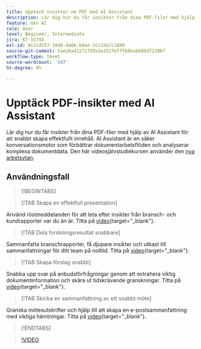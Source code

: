 ```yaml
---
title: Upptäck insikter om PDF med AI Assistant
description: Lär dig hur du får insikter från dina PDF-filer med hjälp av AI Assistant
feature: Gen AI
role: User
level: Beginner, Intermediate
jira: KT-15743
exl-id: 0c2cd557-19d6-4a0b-b0ae-2cc1da7c1080
source-git-commit: 5ae26a41271759a3a352fbfff68bab685d723067
workflow-type: tm+mt
source-wordcount: '147'
ht-degree: 0%

---
```


# Upptäck PDF-insikter med AI Assistant

Lär dig hur du får insikter från dina PDF-filer med hjälp av AI Assistant för att snabbt skapa effektfullt innehåll. AI Assistant är en säker konversationsmotor som förbättrar dokumentarbetsflöden och analyserar komplexa dokumentdata. Den här videosjälvstudiekursen använder den [nya arbetsytan](new-workspace.md).

## Användningsfall

>[!BEGINTABS]

>[!TAB Skapa en effektfull presentation]

Använd röstmeddelanden för att leta efter insikter från bransch- och kundrapporter var du än är. Titta på [video](https://video.tv.adobe.com/v/3428811?quality=12&learn=on&hidetitle=true){target="_blank"}.

>[!TAB Dela forskningsresultat snabbare]

Sammanfatta branschrapporter, få djupare insikter och utkast till sammanfattningar för ditt team på nolltid. Titta på [video](https://video.tv.adobe.com/v/3427286?quality=12&learn=on&hidetitle=true){target="_blank"}.

>[!TAB Skapa förslag snabbt]

Snabba upp svar på anbudsförfrågningar genom att extrahera viktig dokumentinformation och skära ut tidskrävande granskningar. Titta på [video](https://video.tv.adobe.com/v/3428639?quality=12&learn=on&hidetitle=true){target="_blank"}.

>[!TAB Skicka en sammanfattning av ett snabbt möte]

Granska mötesutskrifter och hjälp till att skapa en e-postsammanfattning med viktiga hämtningar. Titta på [video](https://video.tv.adobe.com/v/3427292?quality=12&learn=on&hidetitle=true){target="_blank"}.

>[!ENDTABS]

>[!VIDEO](https://video.tv.adobe.com/v/3430512?enablevpops&quality=12&learn=on&hidetitle=true)
